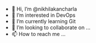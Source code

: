 - 👋 Hi, I’m @nikhilakancharla
- 👀 I’m interested in DevOps
- 🌱 I’m currently learning Git
- 💞️ I’m looking to collaborate on ...
- 📫 How to reach me ...

<!---
nikhilakancharla/nikhilakancharla is a ✨ special ✨ repository because its `README.md` (this file) appears on your GitHub profile.
You can click the Preview link to take a look at your changes.
--->
